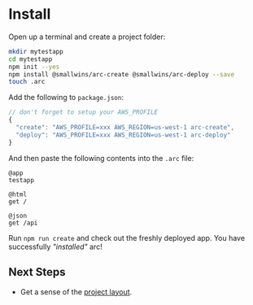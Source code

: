 # Install

Open up a terminal and create a project folder:

```bash
mkdir mytestapp
cd mytestapp
npm init --yes
npm install @smallwins/arc-create @smallwins/arc-deploy --save
touch .arc
```

Add the following to `package.json`:

```javascript
// don't forget to setup your AWS_PROFILE
{
  "create": "AWS_PROFILE=xxx AWS_REGION=us-west-1 arc-create",
  "deploy": "AWS_PROFILE=xxx AWS_REGION=us-west-1 arc-deploy"
}
```

And then paste the following contents into the `.arc` file:

```arc
@app
testapp

@html
get /

@json
get /api
```

Run `npm run create` and check out the freshly deployed app. You have successfully *"installed"* arc!

## Next Steps

- Get a sense of the [project layout](/quickstart/arc-project-layout).
